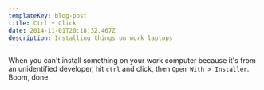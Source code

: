 ```yaml
---
templateKey: blog-post
title: Ctrl + Click
date: 2014-11-01T20:18:32.467Z
description: Installing things on work laptops
---
```

<p>When you can't install something on your work computer because it's from an unidentified developer, hit <code>ctrl</code> and click, then <code>Open With &gt; Installer</code>. Boom, done.</p>
